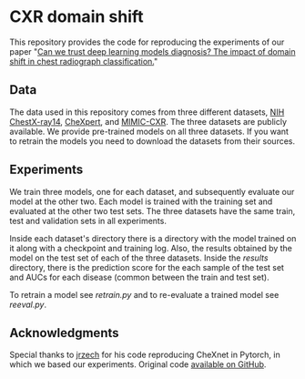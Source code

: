 # CXR domain shift
This repository provides the code for reproducing the experiments of our paper "[Can we trust deep learning models diagnosis? The impact of domain shift in chest radiograph classification.](https://arxiv.org/abs/1909.01940)"

## Data
The data used in this repository comes from three different datasets, [NIH ChestX-ray14](https://arxiv.org/abs/1705.02315), [CheXpert](https://arxiv.org/abs/1901.07031), and [MIMIC-CXR](https://arxiv.org/abs/1901.07042). The three datasets are publicly available. We provide pre-trained models on all three datasets. If you want to retrain the models you need to download the datasets from their sources.

## Experiments
We train three models, one for each dataset, and subsequently evaluate our model at the other two. Each model is trained with the training set and evaluated at the other two test sets. The three datasets have the same train, test and validation sets in all experiments. 

Inside each dataset's directory there is a directory with the model trained on it along with a checkpoint and training log. Also, the results obtained by the model on the test set of each of the three datasets. Inside the *results* directory, there is the prediction score for the each sample of the test set and AUCs for each disease (common between the train and test set).

To retrain a model see *retrain.py* and to re-evaluate a trained model see *reeval.py*.

## Acknowledgments
Special thanks to [jrzech](https://github.com/jrzech) for his code reproducing CheXnet in Pytorch, in which we based our experiments. Original code [available on GitHub](https://github.com/jrzech/reproduce-chexnet).
